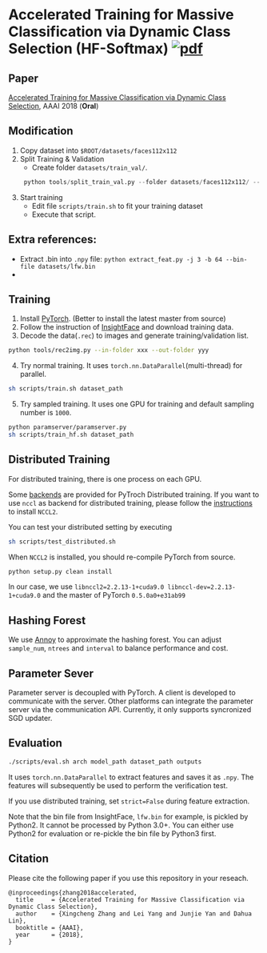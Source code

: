 # Accelerated Training for Massive Classification via Dynamic Class Selection (HF-Softmax) [![pdf](https://img.shields.io/badge/Arxiv-pdf-orange.svg?style=flat)](https://arxiv.org/abs/1801.01687)

## Paper
[Accelerated Training for Massive Classification via Dynamic Class Selection](https://aaai.org/ocs/index.php/AAAI/AAAI18/paper/view/17244), AAAI 2018 (**Oral**)

## Modification
1. Copy dataset into `$ROOT/datasets/faces112x112`
2. Split Training & Validation
   - Create folder `datasets/train_val/`.
    ```python
     python tools/split_train_val.py --folder datasets/faces112x112/ --ofolder datasets/train_val/
    ```
3. Start training
   - Edit file `scripts/train.sh` to fit your training dataset
   - Execute that script. 

## Extra references:
- Extract .bin into `.npy` file: `python extract_feat.py -j 3 -b 64 --bin-file datasets/lfw.bin`
- 

## Training
1. Install [PyTorch](http://pytorch.org/). (Better to install the latest master from source)
2. Follow the instruction of [InsightFace](https://github.com/deepinsight/insightface) and download training data.
3. Decode the data(`.rec`) to images and generate training/validation list.

```bash
python tools/rec2img.py --in-folder xxx --out-folder yyy
```

4. Try normal training. It uses `torch.nn.DataParallel`(multi-thread) for parallel.

```bash
sh scripts/train.sh dataset_path
```

5. Try sampled training. It uses one GPU for training and default sampling number is `1000`.

```bash
python paramserver/paramserver.py
sh scripts/train_hf.sh dataset_path
```

## Distributed Training
For distributed training, there is one process on each GPU.

Some [backends](https://pytorch.org/docs/stable/distributed.html) are provided for PyTroch Distributed training.
If you want to use `nccl` as backend for distributed training,
please follow the [instructions](https://docs.nvidia.com/deeplearning/sdk/nccl-install-guide/index.html) to install `NCCL2`.

You can test your distributed setting by executing

```bash
sh scripts/test_distributed.sh
```

When `NCCL2` is installed, you should re-compile PyTorch from source.

```bash
python setup.py clean install
```

In our case, we use `libnccl2=2.2.13-1+cuda9.0 libnccl-dev=2.2.13-1+cuda9.0` and the master of PyTorch `0.5.0a0+e31ab99`

## Hashing Forest
We use [Annoy](https://github.com/spotify/annoy) to approximate the hashing forest.
You can adjust `sample_num`, `ntrees` and `interval` to balance performance and cost.

## Parameter Sever
Parameter server is decoupled with PyTorch. A client is developed to communicate with the server.
Other platforms can integrate the parameter server via the communication API.
Currently, it only supports syncronized SGD updater.

## Evaluation

```bash
./scripts/eval.sh arch model_path dataset_path outputs
```

It uses `torch.nn.DataParallel` to extract features and saves it as `.npy`.
The features will subsequently be used to perform the verification test.

If you use distributed training, set `strict=False` during feature extraction.

Note that the bin file from InsightFace, `lfw.bin` for example, is pickled by Python2. It cannot be processed by Python 3.0+.
You can either use Python2 for evaluation or re-pickle the bin file by Python3 first.

## Citation
Please cite the following paper if you use this repository in your reseach.

```
@inproceedings{zhang2018accelerated,
  title     = {Accelerated Training for Massive Classification via Dynamic Class Selection},
  author    = {Xingcheng Zhang and Lei Yang and Junjie Yan and Dahua Lin},
  booktitle = {AAAI},
  year      = {2018},
}
```
